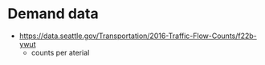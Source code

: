 # Demand data

- https://data.seattle.gov/Transportation/2016-Traffic-Flow-Counts/f22b-ywut
	- counts per aterial
